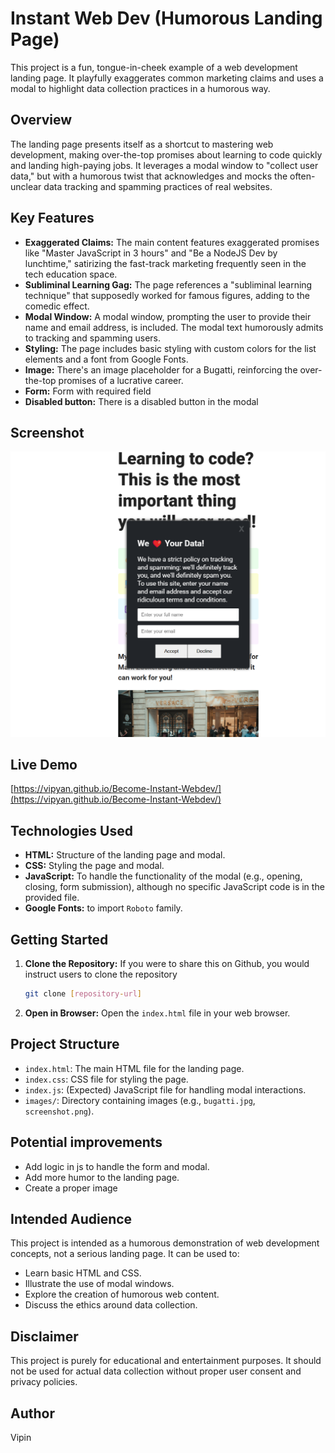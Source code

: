 # Instant Web Dev (Humorous Landing Page)

This project is a fun, tongue-in-cheek example of a web development landing page. It playfully exaggerates common marketing claims and uses a modal to highlight data collection practices in a humorous way.

## Overview

The landing page presents itself as a shortcut to mastering web development, making over-the-top promises about learning to code quickly and landing high-paying jobs.  It leverages a modal window to "collect user data," but with a humorous twist that acknowledges and mocks the often-unclear data tracking and spamming practices of real websites.

## Key Features

*   **Exaggerated Claims:** The main content features exaggerated promises like "Master JavaScript in 3 hours" and "Be a NodeJS Dev by lunchtime," satirizing the fast-track marketing frequently seen in the tech education space.
*   **Subliminal Learning Gag:** The page references a "subliminal learning technique" that supposedly worked for famous figures, adding to the comedic effect.
*   **Modal Window:** A modal window, prompting the user to provide their name and email address, is included.  The modal text humorously admits to tracking and spamming users.
*   **Styling:** The page includes basic styling with custom colors for the list elements and a font from Google Fonts.
*   **Image:** There's an image placeholder for a Bugatti, reinforcing the over-the-top promises of a lucrative career.
*   **Form:** Form with required field
*   **Disabled button:** There is a disabled button in the modal

## Screenshot

![Screenshot of Instant Web Dev Landing Page](screensho.png)

## Live Demo

[https://vipyan.github.io/Become-Instant-Webdev/](https://vipyan.github.io/Become-Instant-Webdev/)

## Technologies Used

*   **HTML:** Structure of the landing page and modal.
*   **CSS:** Styling the page and modal.
*   **JavaScript:**   To handle the functionality of the modal (e.g., opening, closing, form submission), although no specific JavaScript code is in the provided file.
*   **Google Fonts:** to import `Roboto` family.

## Getting Started

1.  **Clone the Repository:**  If you were to share this on Github, you would instruct users to clone the repository
    ```bash
    git clone [repository-url]
    ```
2.  **Open in Browser:** Open the `index.html` file in your web browser.

## Project Structure

*   `index.html`: The main HTML file for the landing page.
*   `index.css`: CSS file for styling the page.
*   `index.js`: (Expected) JavaScript file for handling modal interactions.
*   `images/`: Directory containing images (e.g., `bugatti.jpg`, `screenshot.png`).

## Potential improvements

*   Add logic in js to handle the form and modal.
*   Add more humor to the landing page.
*   Create a proper image

## Intended Audience

This project is intended as a humorous demonstration of web development concepts, not a serious landing page. It can be used to:

*   Learn basic HTML and CSS.
*   Illustrate the use of modal windows.
*   Explore the creation of humorous web content.
*   Discuss the ethics around data collection.

## Disclaimer

This project is purely for educational and entertainment purposes. It should not be used for actual data collection without proper user consent and privacy policies.

## Author

Vipin
